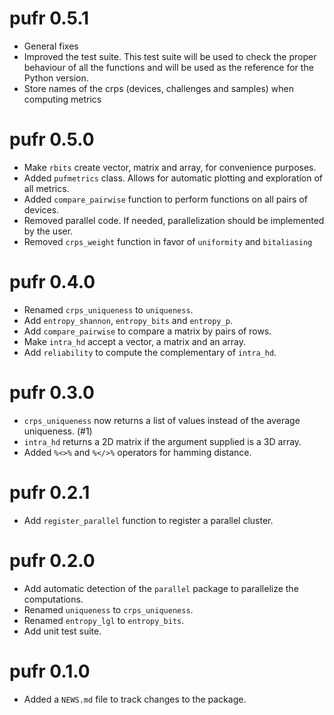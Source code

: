 # pufr 0.5.1

* General fixes
* Improved the test suite. This test suite will be used to check the proper behaviour of all the functions and will be used as the reference for the Python version.
* Store names of the crps (devices, challenges and samples) when computing metrics

# pufr 0.5.0

* Make `rbits` create vector, matrix and array, for convenience purposes.
* Added `pufmetrics` class. Allows for automatic plotting and exploration of all metrics.
* Added `compare_pairwise` function to perform functions on all pairs of devices.
* Removed parallel code. If needed, parallelization should be implemented by the user.
* Removed `crps_weight` function in favor of `uniformity` and `bitaliasing`

# pufr 0.4.0

* Renamed `crps_uniqueness` to `uniqueness`.
* Add `entropy_shannon`, `entropy_bits` and `entropy_p`.
* Add `compare_pairwise` to compare a matrix by pairs of rows.
* Make `intra_hd` accept a vector, a matrix and an array.
* Add `reliability` to compute the complementary of `intra_hd`.

# pufr 0.3.0

* `crps_uniqueness` now returns a list of values instead of the average uniqueness. (#1)
* `intra_hd` returns a 2D matrix if the argument supplied is a 3D array.
* Added `%<>%` and `%</>%` operators for hamming distance.

# pufr 0.2.1

* Add `register_parallel` function to register a parallel cluster.

# pufr 0.2.0

* Add automatic detection of the `parallel` package to parallelize the computations.
* Renamed `uniqueness` to `crps_uniqueness`.
* Renamed `entropy_lgl` to `entropy_bits`.
* Add unit test suite.

# pufr 0.1.0

* Added a `NEWS.md` file to track changes to the package.
